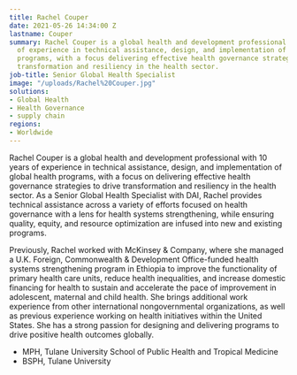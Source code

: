 ```yaml
---
title: Rachel Couper
date: 2021-05-26 14:34:00 Z
lastname: Couper
summary: Rachel Couper is a global health and development professional with 10 years
  of experience in technical assistance, design, and implementation of global health
  programs, with a focus delivering effective health governance strategies to drive
  transformation and resiliency in the health sector.
job-title: Senior Global Health Specialist
image: "/uploads/Rachel%20Couper.jpg"
solutions:
- Global Health
- Health Governance
- supply chain
regions:
- Worldwide
---
```


Rachel Couper is a global health and development professional with 10 years of experience in technical assistance, design, and implementation of global health programs, with a focus on delivering effective health governance strategies to drive transformation and resiliency in the health sector. As a Senior Global Health Specialist with DAI, Rachel provides technical assistance across a variety of efforts focused on health governance with a lens for health systems strengthening, while ensuring quality, equity, and resource optimization are infused into new and existing programs. 

Previously, Rachel worked with McKinsey & Company, where she managed a U.K. Foreign, Commonwealth & Development Office-funded health systems strengthening program in Ethiopia to improve the functionality of primary health care units, reduce health inequalities, and increase domestic financing for health to sustain and accelerate the pace of improvement in adolescent, maternal and child health. She brings additional work experience from other international nongovernmental organizations, as well as previous experience working on health initiatives within the United States. She has a strong passion for designing and delivering programs to drive positive health outcomes globally.
 
* MPH, Tulane University School of Public Health and Tropical Medicine
* BSPH, Tulane University